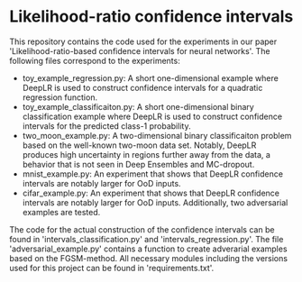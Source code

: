 # Likelihood-ratio confidence intervals

This repository contains the code used for the experiments in our paper 'Likelihood-ratio-based confidence intervals for neural networks'. The following files correspond to the experiments:

- toy_example_regression.py: A short one-dimensional example where DeepLR is used to construct confidence intervals for a quadratic regression function.
- toy_example_classificaiton.py: A short one-dimensional binary classification example where DeepLR is used to construct confidence intervals for the predicted class-1 probability.
- two_moon_example.py: A two-dimensional binary classificaiton problem based on the well-known two-moon data set. Notably, DeepLR produces high uncertainty in regions further away from the data, a behavior that is not seen in Deep Ensembles and MC-dropout.
- mnist_example.py: An experiment that shows that DeepLR confidence intervals are notably larger for OoD inputs.
- cifar_example.py: An experiment that shows that DeepLR confidence intervals are notably larger for OoD inputs. Additionally, two adversarial examples are tested.

The code for the actual construction of the confidence intervals can be found in 'intervals_classification.py' and 'intervals_regression.py'. The file 'adversarial_example.py' contains a function to create adverarial examples based on the FGSM-method. All necessary modules including the versions used for this project can be found in 'requirements.txt'.

